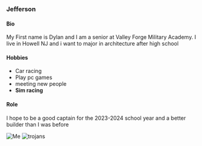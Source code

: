 ### Jefferson
#### Bio
 My First name is Dylan and I am a senior at Valley Forge Military Academy. I live in Howell NJ and i want to major in architecture after high school 

#### Hobbies
* Car racing
* Play pc games
* meeting new people
* **Sim racing**
#### Role
 I hope to be a good captain for the 2023-2024 school year and a better builder than I was before

![Me](https://cdn.discordapp.com/attachments/809615958389555210/1154431057827995648/IMG_6582.JPG)
![trojans](https://cdn.discordapp.com/attachments/990018185279451236/1159670034310905866/image.png?ex=6531dde1&is=651f68e1&hm=ccf3fb4a68ec298ac1c49cf11a803a502a8c8a9890baf4a2eb63d76649d0e4ed&)

